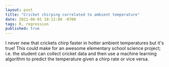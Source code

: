 ```yaml
---
layout: post
title: "Cricket chirping correlated to ambient temperature"
date: 2021-06-01 10:12:00 -0700
tags: R, regression
published: true
---
```


I never new that crickets chirp faster in hotter ambient temperatures but it's true!  This could make for an awesome elementary school science project; i.e. the student can collect cricket data and then use a machine learning algorithm to predict the temperature given a chirp rate or vice versa.

